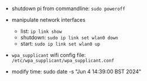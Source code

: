 - shutdown pi from commandline: `sudo poweroff`

- manipulate network interfaces
  * list: `ip link show`
  * shutdown: `sudo ip link set wlan0 down`
  * start: `sudo ip link set wlan0 up`

- `wpa_supplicant` wifi config file: `/etc/wpa_supplicant/wpa_supplicant.conf`

- modify time: sudo date -s "Jun 4 14:39:00 BST 2024"
